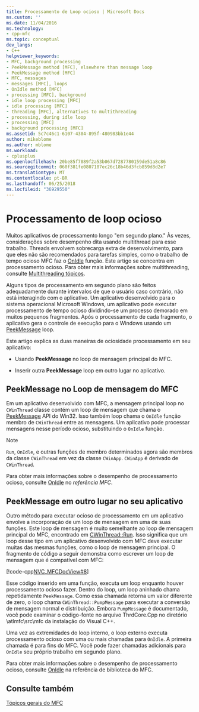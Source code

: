 ```yaml
---
title: Processamento de Loop ocioso | Microsoft Docs
ms.custom: ''
ms.date: 11/04/2016
ms.technology:
- cpp-mfc
ms.topic: conceptual
dev_langs:
- C++
helpviewer_keywords:
- MFC, background processing
- PeekMessage method [MFC], elsewhere than message loop
- PeekMessage method [MFC]
- MFC, messages
- messages [MFC], loops
- OnIdle method [MFC]
- processing [MFC], background
- idle loop processing [MFC]
- idle processing [MFC]
- threading [MFC], alternatives to multithreading
- processing, during idle loop
- processing [MFC]
- background processing [MFC]
ms.assetid: 5c7c46c1-6107-4304-895f-480983bb1e44
author: mikeblome
ms.author: mblome
ms.workload:
- cplusplus
ms.openlocfilehash: 20be85f7089f2a53b067d7287780159de51a8c86
ms.sourcegitcommit: 060f381fe0807107ec26c18b46d3fcb859d8d2e7
ms.translationtype: MT
ms.contentlocale: pt-BR
ms.lasthandoff: 06/25/2018
ms.locfileid: "36929550"
---
```

# <a name="idle-loop-processing"></a>Processamento de loop ocioso
Muitos aplicativos de processamento longo "em segundo plano." Às vezes, considerações sobre desempenho dita usando multithread para esse trabalho. Threads envolvem sobrecarga extra de desenvolvimento, para que eles não são recomendados para tarefas simples, como o trabalho de tempo ocioso MFC faz o [OnIdle](../mfc/reference/cwinthread-class.md#onidle) função. Este artigo se concentra em processamento ocioso. Para obter mais informações sobre multithreading, consulte [Multithreading tópicos](../parallel/multithreading-support-for-older-code-visual-cpp.md).  
  
 Alguns tipos de processamento em segundo plano são feitos adequadamente durante intervalos de que o usuário caso contrário, não está interagindo com o aplicativo. Um aplicativo desenvolvido para o sistema operacional Microsoft Windows, um aplicativo pode executar processamento de tempo ocioso dividindo-se um processo demorado em muitos pequenos fragmentos. Após o processamento de cada fragmento, o aplicativo gera o controle de execução para o Windows usando um [PeekMessage](http://msdn.microsoft.com/library/windows/desktop/ms644943) loop.  
  
 Este artigo explica as duas maneiras de ociosidade processamento em seu aplicativo:  
  
-   Usando **PeekMessage** no loop de mensagem principal do MFC.  
  
-   Inserir outra **PeekMessage** loop em outro lugar no aplicativo.  
  
##  <a name="_core_peekmessage_in_the_mfc_message_loop"></a> PeekMessage no Loop de mensagem do MFC  
 Em um aplicativo desenvolvido com MFC, a mensagem principal loop no `CWinThread` classe contém um loop de mensagem que chama o [PeekMessage](http://msdn.microsoft.com/library/windows/desktop/ms644943) API do Win32. Isso também loop chama o `OnIdle` função membro de `CWinThread` entre as mensagens. Um aplicativo pode processar mensagens nesse período ocioso, substituindo o `OnIdle` função.  
  
> [!NOTE]
>  `Run`, `OnIdle`, e outras funções de membro determinados agora são membros da classe `CWinThread` em vez da classe `CWinApp`. `CWinApp` é derivado de `CWinThread`.  
  
 Para obter mais informações sobre o desempenho de processamento ocioso, consulte [OnIdle](../mfc/reference/cwinthread-class.md#onidle) no *referência MFC*.  
  
##  <a name="_core_peekmessage_elsewhere_in_your_application"></a> PeekMessage em outro lugar no seu aplicativo  
 Outro método para executar ocioso de processamento em um aplicativo envolve a incorporação de um loop de mensagem em uma de suas funções. Este loop de mensagem é muito semelhante ao loop de mensagem principal do MFC, encontrado em [CWinThread::Run](../mfc/reference/cwinthread-class.md#run). Isso significa que um loop desse tipo em um aplicativo desenvolvido com MFC deve executar muitas das mesmas funções, como o loop de mensagem principal. O fragmento de código a seguir demonstra como escrever um loop de mensagem que é compatível com MFC:  
  
 [!code-cpp[NVC_MFCDocView#8](../mfc/codesnippet/cpp/idle-loop-processing_1.cpp)]  
  
 Esse código inserido em uma função, executa um loop enquanto houver processamento ocioso fazer. Dentro do loop, um loop aninhado chama repetidamente `PeekMessage`. Como essa chamada retorna um valor diferente de zero, o loop chama `CWinThread::PumpMessage` para executar a conversão de mensagem normal e distribuição. Embora `PumpMessage` é documentado, você pode examinar o código-fonte no arquivo ThrdCore.Cpp no diretório \atlmfc\src\mfc da instalação do Visual C++.  
  
 Uma vez as extremidades do loop interno, o loop externo executa processamento ocioso com uma ou mais chamadas para `OnIdle`. A primeira chamada é para fins do MFC. Você pode fazer chamadas adicionais para `OnIdle` seu próprio trabalho em segundo plano.  
  
 Para obter mais informações sobre o desempenho de processamento ocioso, consulte [OnIdle](../mfc/reference/cwinthread-class.md#onidle) na referência de biblioteca do MFC.  
  
## <a name="see-also"></a>Consulte também  
 [Tópicos gerais do MFC](../mfc/general-mfc-topics.md)

